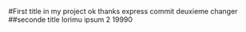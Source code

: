#First title in my project
ok thanks express commit deuxieme changer 
##seconde title
lorimu ipsum 2 19990